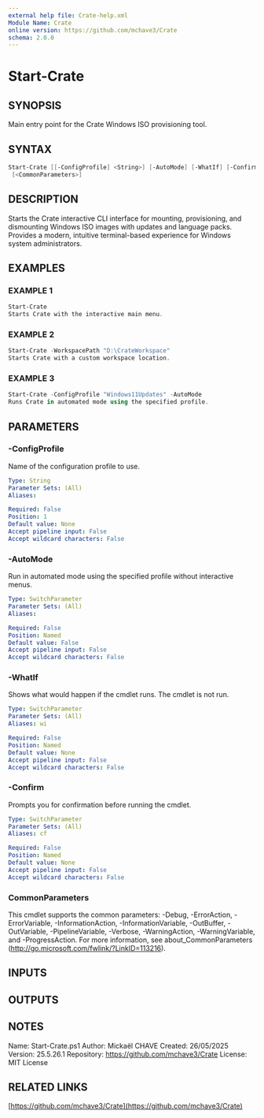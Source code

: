 ```yaml
---
external help file: Crate-help.xml
Module Name: Crate
online version: https://github.com/mchave3/Crate
schema: 2.0.0
---
```


# Start-Crate

## SYNOPSIS

Main entry point for the Crate Windows ISO provisioning tool.

## SYNTAX

```powershell
Start-Crate [[-ConfigProfile] <String>] [-AutoMode] [-WhatIf] [-Confirm]
 [<CommonParameters>]
```

## DESCRIPTION

Starts the Crate interactive CLI interface for mounting, provisioning, and dismounting
Windows ISO images with updates and language packs.
Provides a modern, intuitive
terminal-based experience for Windows system administrators.

## EXAMPLES

### EXAMPLE 1

```powershell
Start-Crate
Starts Crate with the interactive main menu.
```

### EXAMPLE 2

```powershell
Start-Crate -WorkspacePath "D:\CrateWorkspace"
Starts Crate with a custom workspace location.
```

### EXAMPLE 3

```powershell
Start-Crate -ConfigProfile "Windows11Updates" -AutoMode
Runs Crate in automated mode using the specified profile.
```

## PARAMETERS

### -ConfigProfile

Name of the configuration profile to use.

```yaml
Type: String
Parameter Sets: (All)
Aliases:

Required: False
Position: 1
Default value: None
Accept pipeline input: False
Accept wildcard characters: False
```

### -AutoMode

Run in automated mode using the specified profile without interactive menus.

```yaml
Type: SwitchParameter
Parameter Sets: (All)
Aliases:

Required: False
Position: Named
Default value: False
Accept pipeline input: False
Accept wildcard characters: False
```

### -WhatIf

Shows what would happen if the cmdlet runs.
The cmdlet is not run.

```yaml
Type: SwitchParameter
Parameter Sets: (All)
Aliases: wi

Required: False
Position: Named
Default value: None
Accept pipeline input: False
Accept wildcard characters: False
```

### -Confirm

Prompts you for confirmation before running the cmdlet.

```yaml
Type: SwitchParameter
Parameter Sets: (All)
Aliases: cf

Required: False
Position: Named
Default value: None
Accept pipeline input: False
Accept wildcard characters: False
```

### CommonParameters

This cmdlet supports the common parameters: -Debug, -ErrorAction, -ErrorVariable, -InformationAction, -InformationVariable, -OutBuffer, -OutVariable, -PipelineVariable, -Verbose, -WarningAction, -WarningVariable, and -ProgressAction. 
For more information, see about_CommonParameters (http://go.microsoft.com/fwlink/?LinkID=113216).

## INPUTS

## OUTPUTS

## NOTES

Name:        Start-Crate.ps1
Author:      Mickaël CHAVE
Created:     26/05/2025
Version:     25.5.26.1
Repository:  https://github.com/mchave3/Crate
License:     MIT License

## RELATED LINKS

[https://github.com/mchave3/Crate](https://github.com/mchave3/Crate)
